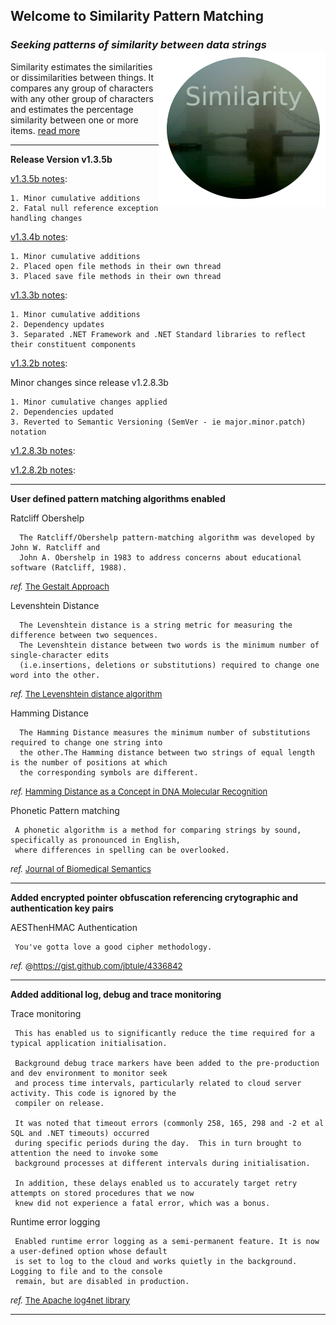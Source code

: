 ## Welcome to Similarity Pattern Matching
### *Seeking patterns of similarity between data strings* <img align="right" src="./images/NAVSimilarityLogoSmall.png">
Similarity estimates the similarities or dissimilarities between things. It compares any group of characters with any other group of characters and estimates the percentage similarity between one or more items. [read more][]
***

**Release Version v1.3.5b**

[v1.3.5b notes][]:

	1. Minor cumulative additions
	2. Fatal null reference exception handling changes

[v1.3.4b notes][]:

	1. Minor cumulative additions
	2. Placed open file methods in their own thread
	3. Placed save file methods in their own thread

[v1.3.3b notes][]:

	1. Minor cumulative additions
	2. Dependency updates
	3. Separated .NET Framework and .NET Standard libraries to reflect their constituent components

[v1.3.2b notes][]:

Minor changes since release v1.2.8.3b

	1. Minor cumulative changes applied
	2. Dependencies updated
	3. Reverted to Semantic Versioning (SemVer - ie major.minor.patch) notation

[v1.2.8.3b notes][]:

[v1.2.8.2b notes][]:

***

**User defined pattern matching algorithms enabled**

Ratcliff Obershelp

      The Ratcliff/Obershelp pattern-matching algorithm was developed by John W. Ratcliff and
      John A. Obershelp in 1983 to address concerns about educational software (Ratcliff, 1988).

<font size="2">_ref._ [The Gestalt Approach][]</font>

Levenshtein Distance

      The Levenshtein distance is a string metric for measuring the difference between two sequences.
      The Levenshtein distance between two words is the minimum number of single-character edits
      (i.e.insertions, deletions or substitutions) required to change one word into the other.

<font size="2">_ref._ [The Levenshtein distance algorithm][]</font>

Hamming Distance

      The Hamming Distance measures the minimum number of substitutions required to change one string into
      the other.The Hamming distance between two strings of equal length is the number of positions at which
      the corresponding symbols are different.

<font size="2">_ref._ [Hamming Distance as a Concept in DNA Molecular Recognition][]</font>

Phonetic Pattern matching

     A phonetic algorithm is a method for comparing strings by sound, specifically as pronounced in English,
     where differences in spelling can be overlooked.

<font size="2">_ref._ [Journal of Biomedical Semantics][]</font>

***

**Added encrypted pointer obfuscation referencing crytographic and authentication key pairs**

AESThenHMAC Authentication

     You've gotta love a good cipher methodology.

<font size="2">_ref._ @https://gist.github.com/jbtule/4336842</font>

***

**Added additional log, debug and trace monitoring**

Trace monitoring

     This has enabled us to significantly reduce the time required for a typical application initialisation.

     Background debug trace markers have been added to the pre-production and dev environment to monitor seek
     and process time intervals, particularly related to cloud server activity. This code is ignored by the
     compiler on release.

     It was noted that timeout errors (commonly 258, 165, 298 and -2 et al SQL and .NET timeouts) occurred
     during specific periods during the day.  This in turn brought to attention the need to invoke some
     background processes at different intervals during initialisation.

     In addition, these delays enabled us to accurately target retry attempts on stored procedures that we now 
     knew did not experience a fatal error, which was a bonus.

Runtime error logging

     Enabled runtime error logging as a semi-permanent feature. It is now a user-defined option whose default
     is set to log to the cloud and works quietly in the background.  Logging to file and to the console
     remain, but are disabled in production.

<font size="2">_ref._ [The Apache log4net library][]</font>

***

[Hamming Distance as a Concept in DNA Molecular Recognition]: https://pubs.acs.org/doi/full/10.1021/acsomega.7b00053
[Journal of Biomedical Semantics]: https://jbiomedsem.biomedcentral.com/articles/10.1186/s13326-019-0216-2
[The Levenshtein distance algorithm]: https://www.educative.io/edpresso/the-levenshtein-distance-algorithm
[The Gestalt Approach]: https://en.wikipedia.org/wiki/Gestalt_Pattern_Matching
[read more]: https://ceresbakalite.github.io/similarity/
[The Apache log4net library]: https://logging.apache.org/log4net/
[v1.2.8.3b notes]: https://github.com/ceresBakalite/similarity/releases/tag/v1.2.8.3b
[v1.2.8.2b notes]: https://github.com/ceresBakalite/similarity/releases/tag/v1.2.8.2b
[v1.3.2b notes]: https://github.com/ceresBakalite/similarity/releases/tag/v1.3.2b
[v1.3.3b notes]: https://github.com/ceresBakalite/similarity/releases/tag/v1.3.3b
[v1.3.4b notes]: https://github.com/ceresBakalite/similarity/releases/tag/v1.3.4b
[v1.3.5b notes]: https://github.com/ceresBakalite/similarity/releases/tag/v1.3.5b
